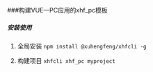 ###构建VUE—PC应用的xhf_pc模板

##### 安装使用

1. 全局安装 `npm install @xuhengfeng/xhfcli -g`

2. 构建项目 `xhfcli xhf_pc myproject`